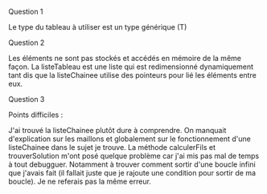 Question 1

  Le type du tableau à utiliser est un type générique (T)

Question 2

  Les éléments ne sont pas stockés et accédés en mémoire de la même façon.
  La listeTableau est une liste qui est redimensionné dynamiquement tant dis que la listeChainee utilise des pointeurs pour lié les éléments entre eux.

Question 3

Points difficiles : 

  J'ai trouvé la listeChainee plutôt dure à comprendre. On manquait d'explication sur les maillons et globalement sur le fonctionnement d'une listeChainee dans le sujet je trouve.
  La méthode calculerFils et trouverSolution m'ont posé quelque problème car j'ai mis pas mal de temps à tout debugguer. Notamment à trouver comment sortir d'une boucle infini que j'avais fait (il fallait juste que je rajoute une condition pour sortir de ma boucle). Je ne referais pas la même erreur.
  